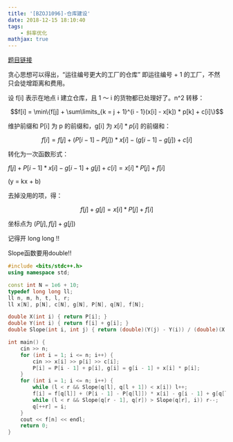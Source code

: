 ```yaml
---
title: '[BZOJ1096]-仓库建设'
date: 2018-12-15 18:10:40
tags: 
    - 斜率优化
mathjax: true 
---
```


[题目链接](https://www.lydsy.com/JudgeOnline/problem.php?id=1096)

贪心思想可以得出，“运往编号更大的工厂的仓库” 即运往编号 + 1 的工厂，不然只会徒增距离和费用。

设 f[i] 表示在地点 i 建立仓库，且 1 ～ i 的货物都已处理好了。n^2 转移：

$$f[i] = \min\{f[j] + \sum\limits_{k = j + 1}^{i - 1}(x[i] - x[k]) * p[k] + c[i]\}$$

维护前缀和 P[i] 为 p 的前缀和，g[i] 为 $x[i] * p[i]$ 的前缀和：

$$f[i] = f[j] + (P[i - 1] - P[j]) * x[i] - (g[i - 1] - g[j]) + c[i]$$

转化为一次函数形式：

$f[j] + P[i - 1] * x[i] - g[i - 1] + g[j] + c[i] = x[i] * P[j] + f[i]$

(y = kx + b)

去掉没用的项，得：

$$f[j] + g[j] = x[i] * P[j] + f[i]$$

坐标点为 $(P[j], f[j] + g[j])$

记得开 long long !!

Slope函数要用double!!

``` c++
#include <bits/stdc++.h>
using namespace std;

const int N = 1e6 + 10;
typedef long long ll;
ll n, m, h, t, l, r;
ll x[N], p[N], c[N], g[N], P[N], q[N], f[N];

double X(int i) { return P[i]; }
double Y(int i) { return f[i] + g[i]; }
double Slope(int i, int j) { return (double)(Y(j) - Y(i)) / (double)(X(j) - X(i)); }

int main() {
    cin >> n;
    for (int i = 1; i <= n; i++) {
        cin >> x[i] >> p[i] >> c[i];
        P[i] = P[i - 1] + p[i], g[i] = g[i - 1] + x[i] * p[i];
    }
    for (int i = 1; i <= n; i++) {
        while (l < r && Slope(q[l], q[l + 1]) < x[i]) l++;
        f[i] = f[q[l]] + (P[i - 1] - P[q[l]]) * x[i] - g[i - 1] + g[q[l]] + c[i];
        while (l < r && Slope(q[r - 1], q[r]) > Slope(q[r], i)) r--;
        q[++r] = i;
    }
    cout << f[n] << endl;
    return 0;
}
```